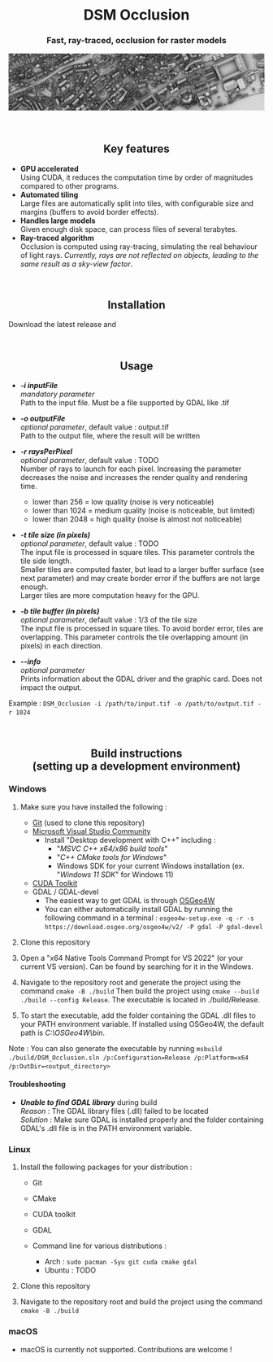 <h1 align="center">DSM Occlusion</h1>
<h3 align="center">Fast, ray-traced, occlusion for raster models</h3>

![DSM Occlusion example](/assets/neuchatel_banner.jpg)

<br>
<h2 align="center">Key features</h2>

 - **GPU accelerated**  
   Using CUDA, it reduces the computation time by order of magnitudes compared to other programs.
 - **Automated tiling**  
   Large files are automatically split into tiles, with configurable size and margins (buffers to avoid border effects).
 - **Handles large models**  
   Given enough disk space, can process files of several terabytes.
 - **Ray-traced algorithm**  
   Occlusion is computed using ray-tracing, simulating the real behaviour of light rays. *Currently, rays are not reflected on objects, leading to the same result as a sky-view factor*.

<br>
<h2 align="center">Installation</h2>

Download the latest release and 

<br>
<h2 align="center">Usage</h2>

- ***-i inputFile***  
*mandatory parameter*  
Path to the input file. Must be a file supported by GDAL like .tif

- ***-o outputFile***  
*optional parameter*, default value : output.tif  
Path to the output file, where the result will be written

- ***-r raysPerPixel***  
*optional parameter*, default value : TODO  
Number of rays to launch for each pixel. Increasing the parameter decreases the noise and increases the render quality and rendering time.  
  - lower than 256 = low quality (noise is very noticeable)
  - lower than 1024 = medium quality (noise is noticeable, but limited)
  - lower than 2048 = high quality (noise is almost not noticeable)


- ***-t tile size (in pixels)***   
*optional parameter*, default value : TODO  
The input file is processed in square tiles. This parameter controls the tile side length.  
Smaller tiles are computed faster, but lead to a larger buffer surface (see next parameter) and may create border error if the buffers are not large enough.  
Larger tiles are more computation heavy for the GPU.

- ***-b tile buffer (in pixels)***   
*optional parameter*, default value : 1/3 of the tile size  
The input file is processed in square tiles. To avoid border error, tiles are overlapping. This parameter controls the tile overlapping amount (in pixels) in each direction. 

- ***--info***  
*optional parameter*  
Prints information about the GDAL driver and the graphic card. Does not impact the output. 

Example : `DSM_Occlusion -i /path/to/input.tif -o /path/to/output.tif -r 1024`

<br>
<h2 align="center">Build instructions<br>(setting up a development environment)</h2>

### Windows

1. Make sure you have installed the following :
    - [Git](https://git-scm.com/downloads) (used to clone this repository)
    - [Microsoft Visual Studio Community](https://visualstudio.microsoft.com/fr/free-developer-offers/) 
      - Install "Desktop development with C++" including :
          - "*MSVC C++ x64/x86 build tools*"
          - "*C++ CMake tools for Windows*"
          - Windows SDK for your current Windows installation (ex. "*Windows 11 SDK*" for Windows 11)
    - [CUDA Toolkit](https://developer.nvidia.com/cuda-toolkit)
    - GDAL / GDAL-devel
      - The easiest way to get GDAL is through [OSGeo4W](https://trac.osgeo.org/osgeo4w)
      - You can either automatically install GDAL by running the following command in a terminal :
      `osgeo4w-setup.exe -q -r -s https://download.osgeo.org/osgeo4w/v2/ -P gdal -P gdal-devel`

2. Clone this repository

3. Open a "x64 Native Tools Command Prompt for VS 2022" (or your current VS version). Can be found by searching for it in the Windows.

4. Navigate to the repository root and generate the project using the command `cmake -B ./build`
   Then build the project using `cmake --build ./build --config Release`. The executable is located in ./build/Release.

5. To start the executable, add the folder containing the GDAL .dll files to your PATH environment variable. If installed using OSGeo4W, the default path is *C:\OSGeo4W\bin*.

Note : You can also generate the executable by running `msbuild ./build/DSM_Occlusion.sln /p:Configuration=Release /p:Platform=x64 /p:OutDir=<output_directory>`

#### Troubleshooting

- ***Unable to find GDAL library*** during build  
*Reason* : The GDAL library files (.dll) failed to be located  
*Solution* : Make sure GDAL is installed properly and the folder containing GDAL's .dll file is in the PATH environment variable.



### Linux

1. Install the following packages for your distribution :
    - Git
    - CMake
    - CUDA toolkit
    - GDAL

    - Command line for various distributions :
      - Arch : `sudo pacman -Syu git cuda cmake gdal`
      - Ubuntu : TODO

2. Clone this repository

3. Navigate to the repository root and build the project using the command `cmake -B ./build`

### macOS

- macOS is currently not supported. Contributions are welcome !

